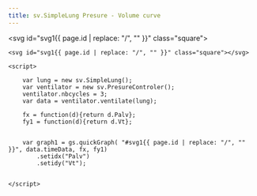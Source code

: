 ```yaml
---
title: sv.SimpleLung Presure - Volume curve
---
```

<svg id="svg1{{ page.id | replace: "/", "" }}" class="square"></svg>

	<svg id="svg1{{ page.id | replace: "/", "" }}" class="square"></svg>

	<script>

		var lung = new sv.SimpleLung();
		var ventilator = new sv.PresureControler();
		ventilator.nbcycles = 3;
		var data = ventilator.ventilate(lung);

		fx = function(d){return d.Palv};
		fy1 = function(d){return d.Vt};


		var graph1 = gs.quickGraph( "#svg1{{ page.id | replace: "/", "" }}", data.timeData, fx, fy1)
			.setidx("Palv")
			.setidy("Vt");


	</script>


<script>

	var lung = new sv.SimpleLung();
	var ventilator = new sv.PresureControler();
	ventilator.nbcycles = 3;
	var data = ventilator.ventilate(lung);

	fx = function(d){return d.Palv};
	fy1 = function(d){return d.Vt};


	var graph1 = gs.quickGraph( "#svg1{{ page.id | replace: "/", "" }}", data.timeData, fx, fy1)
		.setidx("Palv")
		.setidy("Vt");


</script>
